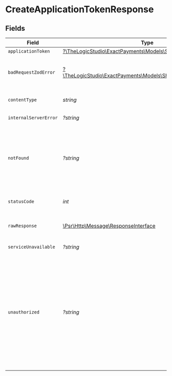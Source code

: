 # CreateApplicationTokenResponse


## Fields

| Field                                                                                                                                                                                                                                                 | Type                                                                                                                                                                                                                                                  | Required                                                                                                                                                                                                                                              | Description                                                                                                                                                                                                                                           |
| ----------------------------------------------------------------------------------------------------------------------------------------------------------------------------------------------------------------------------------------------------- | ----------------------------------------------------------------------------------------------------------------------------------------------------------------------------------------------------------------------------------------------------- | ----------------------------------------------------------------------------------------------------------------------------------------------------------------------------------------------------------------------------------------------------- | ----------------------------------------------------------------------------------------------------------------------------------------------------------------------------------------------------------------------------------------------------- |
| `applicationToken`                                                                                                                                                                                                                                    | [?\TheLogicStudio\ExactPayments\Models\Shared\ApplicationToken](../../Models/Shared/ApplicationToken.md)                                                                                                                                              | :heavy_minus_sign:                                                                                                                                                                                                                                    | **Created**                                                                                                                                                                                                                                           |
| `badRequestZodError`                                                                                                                                                                                                                                  | [?\TheLogicStudio\ExactPayments\Models\Shared\BadRequestZodError](../../Models/Shared/BadRequestZodError.md)                                                                                                                                          | :heavy_minus_sign:                                                                                                                                                                                                                                    | **Bad Request**\<br/>\<br/>The request body contains a malformed request or is incomplete.<br/>                                                                                                                                                       |
| `contentType`                                                                                                                                                                                                                                         | *string*                                                                                                                                                                                                                                              | :heavy_check_mark:                                                                                                                                                                                                                                    | HTTP response content type for this operation                                                                                                                                                                                                         |
| `internalServerError`                                                                                                                                                                                                                                 | *?string*                                                                                                                                                                                                                                             | :heavy_minus_sign:                                                                                                                                                                                                                                    | **Internal Server Error**<br/>                                                                                                                                                                                                                        |
| `notFound`                                                                                                                                                                                                                                            | *?string*                                                                                                                                                                                                                                             | :heavy_minus_sign:                                                                                                                                                                                                                                    | **Not Found**\<br/>\<br/>When you'll get `404 Not Found` response:<br/>- The Application doesn't exist.<br/>- The User's Organization or Account doesn't exist.<br/>                                                                                  |
| `statusCode`                                                                                                                                                                                                                                          | *int*                                                                                                                                                                                                                                                 | :heavy_check_mark:                                                                                                                                                                                                                                    | HTTP response status code for this operation                                                                                                                                                                                                          |
| `rawResponse`                                                                                                                                                                                                                                         | [\Psr\Http\Message\ResponseInterface](https://www.php-fig.org/psr/psr-7/#33-psrhttpmessageresponseinterface)                                                                                                                                          | :heavy_minus_sign:                                                                                                                                                                                                                                    | Raw HTTP response; suitable for custom response parsing                                                                                                                                                                                               |
| `serviceUnavailable`                                                                                                                                                                                                                                  | *?string*                                                                                                                                                                                                                                             | :heavy_minus_sign:                                                                                                                                                                                                                                    | **Service Unavailable**<br/>                                                                                                                                                                                                                          |
| `unauthorized`                                                                                                                                                                                                                                        | *?string*                                                                                                                                                                                                                                             | :heavy_minus_sign:                                                                                                                                                                                                                                    | **Unauthorized**\<br/>\<br/>When you'll get `401 Unauthorized` response:<br/>- The User or Application Token is invalid.<br/>- The User or Application Token doesn't have permission to create Application Tokens.<br/>- The User's Organization or Account is disabled.<br/> |